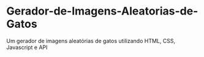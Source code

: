 # Gerador-de-Imagens-Aleatorias-de-Gatos
Um gerador de imagens aleatórias de gatos utilizando HTML, CSS, Javascript e API
